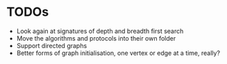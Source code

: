 TODOs
=====

* Look again at signatures of depth and breadth first search
* Move the algorithms and protocols into their own folder
* Support directed graphs
* Better forms of graph initialisation, one vertex or edge at a time, really?
